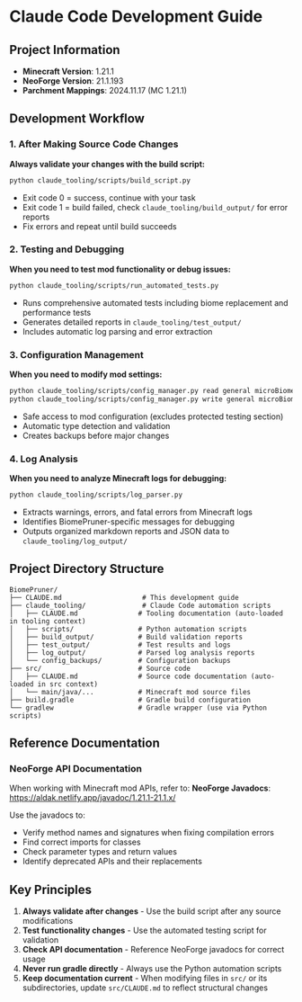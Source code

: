 # Claude Code Development Guide

## Project Information

- **Minecraft Version**: 1.21.1
- **NeoForge Version**: 21.1.193
- **Parchment Mappings**: 2024.11.17 (MC 1.21.1)

## Development Workflow

### 1. After Making Source Code Changes
**Always validate your changes with the build script:**
```bash
python claude_tooling/scripts/build_script.py
```
- Exit code 0 = success, continue with your task
- Exit code 1 = build failed, check `claude_tooling/build_output/` for error reports
- Fix errors and repeat until build succeeds

### 2. Testing and Debugging
**When you need to test mod functionality or debug issues:**
```bash
python claude_tooling/scripts/run_automated_tests.py
```
- Runs comprehensive automated tests including biome replacement and performance tests
- Generates detailed reports in `claude_tooling/test_output/`
- Includes automatic log parsing and error extraction

### 3. Configuration Management
**When you need to modify mod settings:**
```bash
python claude_tooling/scripts/config_manager.py read general microBiomeThreshold
python claude_tooling/scripts/config_manager.py write general microBiomeThreshold 75
```
- Safe access to mod configuration (excludes protected testing section)
- Automatic type detection and validation
- Creates backups before major changes

### 4. Log Analysis
**When you need to analyze Minecraft logs for debugging:**
```bash
python claude_tooling/scripts/log_parser.py
```
- Extracts warnings, errors, and fatal errors from Minecraft logs
- Identifies BiomePruner-specific messages for debugging
- Outputs organized markdown reports and JSON data to `claude_tooling/log_output/`

## Project Directory Structure

```
BiomePruner/
├── CLAUDE.md                    # This development guide
├── claude_tooling/              # Claude Code automation scripts
│   ├── CLAUDE.md               # Tooling documentation (auto-loaded in tooling context)
│   ├── scripts/                # Python automation scripts
│   ├── build_output/           # Build validation reports
│   ├── test_output/            # Test results and logs
│   ├── log_output/             # Parsed log analysis reports
│   └── config_backups/         # Configuration backups
├── src/                        # Source code
│   ├── CLAUDE.md               # Source code documentation (auto-loaded in src context)
│   └── main/java/...           # Minecraft mod source files
├── build.gradle                # Gradle build configuration
└── gradlew                     # Gradle wrapper (use via Python scripts)
```

## Reference Documentation

### NeoForge API Documentation
When working with Minecraft mod APIs, refer to:
**NeoForge Javadocs**: https://aldak.netlify.app/javadoc/1.21.1-21.1.x/

Use the javadocs to:
- Verify method names and signatures when fixing compilation errors
- Find correct imports for classes
- Check parameter types and return values
- Identify deprecated APIs and their replacements

## Key Principles

1. **Always validate after changes** - Use the build script after any source modifications
2. **Test functionality changes** - Use the automated testing script for validation
3. **Check API documentation** - Reference NeoForge javadocs for correct usage
4. **Never run gradle directly** - Always use the Python automation scripts
5. **Keep documentation current** - When modifying files in `src/` or its subdirectories, update `src/CLAUDE.md` to reflect structural changes
